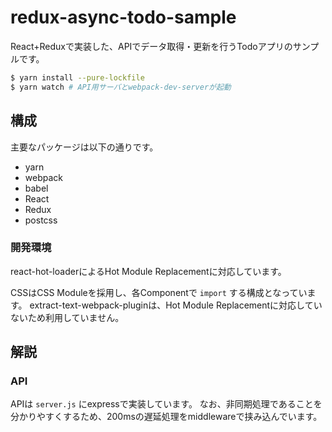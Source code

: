 # redux-async-todo-sample

React+Reduxで実装した、APIでデータ取得・更新を行うTodoアプリのサンプルです。

```bash
$ yarn install --pure-lockfile
$ yarn watch # API用サーバとwebpack-dev-serverが起動
```

## 構成

主要なパッケージは以下の通りです。

- yarn
- webpack
- babel
- React
- Redux
- postcss


### 開発環境

react-hot-loaderによるHot Module Replacementに対応しています。

CSSはCSS Moduleを採用し、各Componentで `import` する構成となっています。
extract-text-webpack-pluginは、Hot Module Replacementに対応していないため利用していません。

## 解説

### API

APIは `server.js` にexpressで実装しています。
なお、非同期処理であることを分かりやすくするため、200msの遅延処理をmiddlewareで挟み込んでいます。

